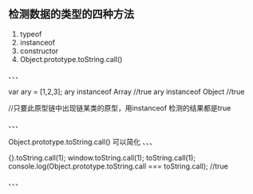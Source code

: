 ## 检测数据的类型的四种方法
1. typeof
2. instanceof
3. constructor
4. Object.prototype.toString.call()

、、、

var ary = [1,2,3];
ary instanceof Array  //true
ary instanceof Object   //true

//只要此原型链中出现链某类的原型，用instanceof 检测的结果都是true

、、、

Object.prototype.toString.call() 可以简化
、、、

{}.toString.call(1);
window.toString.call(1);
toString.call(1);
console.log(Object.prototype.toString.call === toString.call);  //true

、、、
